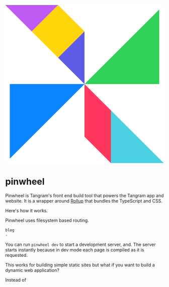 <p align="center">
	<img src="pinwheel.svg" title="Pinwheel">
</p>

# pinwheel

Pinwheel is Tangram's front end build tool that powers the Tangram app and website. It is a wrapper around [Rollup]() that bundles the TypeScript and CSS.

Here's how it works.

Pinwheel uses filesystem based routing.

```
blog
-
```

You can run `pinwheel dev` to start a development server, and. The server starts instantly because in dev mode each page is compiled as it is requested.

This works for building simple static sites but what if you want to build a dynamic web application?

Instead of

